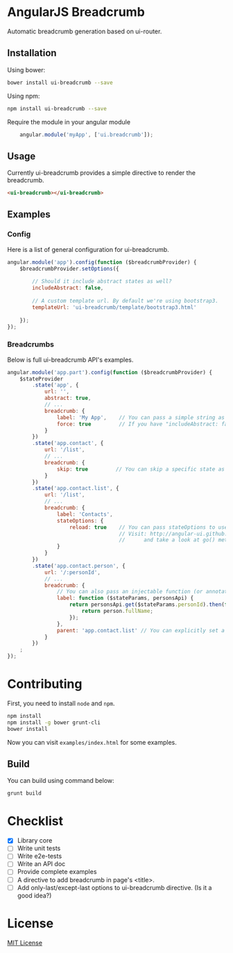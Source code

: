 # AngularJS Breadcrumb
Automatic breadcrumb generation based on ui-router.

## Installation
Using bower:
```sh
bower install ui-breadcrumb --save
```

Using npm:
```sh
npm install ui-breadcrumb --save
```

Require the module in your angular module
```javascript
    angular.module('myApp', ['ui.breadcrumb']);
```

## Usage
Currently ui-breadcrumb provides a simple directive to render the breadcrumb.

```html
<ui-breadcrumb></ui-breadcrumb>
```

## Examples

### Config
Here is a list of general configuration for ui-breadcrumb.
```js
angular.module('app').config(function ($breadcrumbProvider) {
    $breadcrumbProvider.setOptions({
    
        // Should it include abstract states as well?
        includeAbstract: false,
        
        // A custom template url. By default we're using bootstrap3.
        templateUrl: 'ui-breadcrumb/template/bootstrap3.html'
        
    });
});
```

### Breadcrumbs
Below is full ui-breadcrumb API's examples.
```js
angular.module('app.part').config(function ($breadcrumbProvider) {
    $stateProvider
        .state('app', { 
            url: '',
            abstract: true,
            // ...
            breadcrumb: {
                label: 'My App',    // You can pass a simple string as label.
                force: true         // If you have "includeAbstract: false" you can still force some states.
            }
        })
        .state('app.contact', { 
            url: '/list',
            // ...
            breadcrumb: {
                skip: true         // You can skip a specific state as well.
            }
        })
        .state('app.contact.list', {
            url: '/list',
            // ...
            breadcrumb: {
                label: 'Contacts',
                stateOptions: {
                    reload: true    // You can pass stateOptions to use in ui-sref-opts.
                                    // Visit: http://angular-ui.github.io/ui-router/site/#/api/ui.router.state.$state
                                    //      and take a look at go() method "options" for all possible options.
                }
            }
        })
        .state('app.contact.person', {
            url: '/:personId',
            // ...
            breadcrumb: {
                // You can also pass an injectable function (or annotated-array like angular services)
                label: function ($stateParams, personsApi) {
                    return personsApi.get($stateParams.personId).then(function (person) {
                        return person.fullName;
                    });
                },
                parent: 'app.contact.list' // You can explicitly set a parent. An injectable function is allowed here too ;)
            }
        })
    ;
});
```

# Contributing
First, you need to install `node` and `npm`.
```sh
npm install
npm install -g bower grunt-cli
bower install
```
Now you can visit `examples/index.html` for some examples.

## Build
You can build using command below:
```sh
grunt build
```

# Checklist
- [x] Library core
- [ ] Write unit tests
- [ ] Write e2e-tests
- [ ] Write an API doc
- [ ] Provide complete examples
- [ ] A directive to add breadcrumb in page's &lt;title&gt;.
- [ ] Add only-last/except-last options to ui-breadcrumb directive. (Is it a good idea?)

# License
[MIT License](LICENSE)
